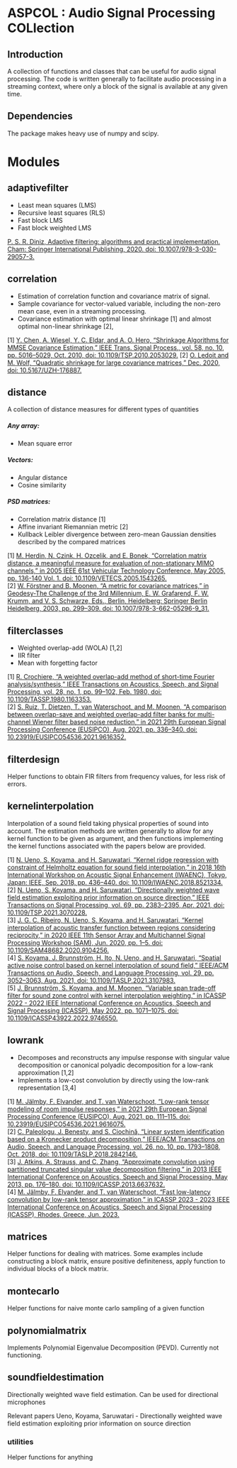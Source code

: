 # ASPCOL : Audio Signal Processing COLlection

## Introduction
A collection of functions and classes that can be useful for audio signal processing. The code is written generally to facilitate audio processing in a streaming context, where only a block of the signal is available at any given time. 


## Dependencies
The package makes heavy use of numpy and scipy. 


# Modules
## adaptivefilter
* Least mean squares (LMS)
* Recursive least squares (RLS)
* Fast block LMS
* Fast block weighted LMS

[P. S. R. Diniz, Adaptive filtering: algorithms and practical implementation. Cham: Springer International Publishing, 2020. doi: 10.1007/978-3-030-29057-3.](https://link.springer.com/book/10.1007/978-3-030-29057-3)  

## correlation
* Estimation of correlation function and covariance matrix of signal.  
* Sample covariance for vector-valued variable, including the non-zero mean case, even in a streaming processing.  
* Covariance estimation with optimal linear shrinkage [1] and almost optimal non-linear shrinkage [2],

[1] [Y. Chen, A. Wiesel, Y. C. Eldar, and A. O. Hero, “Shrinkage Algorithms for MMSE Covariance Estimation,” IEEE Trans. Signal Process., vol. 58, no. 10, pp. 5016–5029, Oct. 2010, doi: 10.1109/TSP.2010.2053029.](doi.org/10.1109/TSP.2010.2053029)
[2] [O. Ledoit and M. Wolf, “Quadratic shrinkage for large covariance matrices,” Dec. 2020, doi: 10.5167/UZH-176887.](doi.org/10.5167/UZH-176887)

## distance
A collection of distance measures for different types of quantities

##### Any array:  
* Mean square error
##### Vectors:   
* Angular distance
* Cosine similarity 
##### PSD matrices:  
* Correlation matrix distance [1]
* Affine invariant Riemannian metric [2]
* Kullback Leibler divergence between zero-mean Gaussian densities described by the compared matrices


[1] [M. Herdin, N. Czink, H. Ozcelik, and E. Bonek, “Correlation matrix distance, a meaningful measure for evaluation of non-stationary MIMO channels,” in 2005 IEEE 61st Vehicular Technology Conference, May 2005, pp. 136-140 Vol. 1. doi: 10.1109/VETECS.2005.1543265.](https://doi.org/10.1109/VETECS.2005.1543265)  
[2] [W. Förstner and B. Moonen, “A metric for covariance matrices,” in Geodesy-The Challenge of the 3rd Millennium, E. W. Grafarend, F. W. Krumm, and V. S. Schwarze, Eds., Berlin, Heidelberg: Springer Berlin Heidelberg, 2003, pp. 299–309. doi: 10.1007/978-3-662-05296-9_31.](doi.org/10.1007/978-3-662-05296-9_31)  

## filterclasses
* Weighted overlap-add (WOLA) [1,2]
* IIR filter
* Mean with forgetting factor

[1] [R. Crochiere, “A weighted overlap-add method of short-time Fourier analysis/synthesis,” IEEE Transactions on Acoustics, Speech, and Signal Processing, vol. 28, no. 1, pp. 99–102, Feb. 1980, doi: 10.1109/TASSP.1980.1163353.](doi.org/10.1109/TASSP.1980.1163353)  
[2] [S. Ruiz, T. Dietzen, T. van Waterschoot, and M. Moonen, “A comparison between overlap-save and weighted overlap-add filter banks for multi-channel Wiener filter based noise reduction,” in 2021 29th European Signal Processing Conference (EUSIPCO), Aug. 2021, pp. 336–340. doi: 10.23919/EUSIPCO54536.2021.9616352.](doi.org/10.23919/EUSIPCO54536.2021.9616352)  


## filterdesign
Helper functions to obtain FIR filters from frequency values, for less risk of errors. 


## kernelinterpolation
Interpolation of a sound field taking physical properties of sound into account. The estimation methods are written generally to allow for any kernel function to be given as argument, and then functions implementing the kernel functions associated with the papers below are provided. 

[1] [N. Ueno, S. Koyama, and H. Saruwatari, “Kernel ridge regression with constraint of Helmholtz equation for sound field interpolation,” in 2018 16th International Workshop on Acoustic Signal Enhancement (IWAENC), Tokyo, Japan: IEEE, Sep. 2018, pp. 436–440. doi: 10.1109/IWAENC.2018.8521334.](doi.org/10.1109/IWAENC.2018.8521334)  
[2] [N. Ueno, S. Koyama, and H. Saruwatari, “Directionally weighted wave field estimation exploiting prior information on source direction,” IEEE Transactions on Signal Processing, vol. 69, pp. 2383–2395, Apr. 2021, doi: 10.1109/TSP.2021.3070228.](doi.org/10.1109/TSP.2021.3070228)  
[3] [J. G. C. Ribeiro, N. Ueno, S. Koyama, and H. Saruwatari, “Kernel interpolation of acoustic transfer function between regions considering reciprocity,” in 2020 IEEE 11th Sensor Array and Multichannel Signal Processing Workshop (SAM), Jun. 2020, pp. 1–5. doi: 10.1109/SAM48682.2020.9104256.](doi.org/10.1109/SAM48682.2020.9104256)  
[4] [S. Koyama, J. Brunnström, H. Ito, N. Ueno, and H. Saruwatari, “Spatial active noise control based on kernel interpolation of sound field,” IEEE/ACM Transactions on Audio, Speech, and Language Processing, vol. 29, pp. 3052–3063, Aug. 2021, doi: 10.1109/TASLP.2021.3107983.](doi.org/10.1109/TASLP.2021.3107983)  
[5] [J. Brunnström, S. Koyama, and M. Moonen, “Variable span trade-off filter for sound zone control with kernel interpolation weighting,” in ICASSP 2022 - 2022 IEEE International Conference on Acoustics, Speech and Signal Processing (ICASSP), May 2022, pp. 1071–1075. doi: 10.1109/ICASSP43922.2022.9746550.](doi.org/10.1109/ICASSP43922.2022.9746550)  

## lowrank
* Decomposes and reconstructs any impulse response with singular value decomposition or canonical polyadic decomposition for a low-rank approximation [1,2]
* Implements a low-cost convolution by directly using the low-rank representation [3,4]

[1] [M. Jälmby, F. Elvander, and T. van Waterschoot, “Low-rank tensor modeling of room impulse responses,” in 2021 29th European Signal Processing Conference (EUSIPCO), Aug. 2021, pp. 111–115. doi: 10.23919/EUSIPCO54536.2021.9616075.](doi.org/10.23919/EUSIPCO54536.2021.9616075)  
[2] [C. Paleologu, J. Benesty, and S. Ciochină, “Linear system identification based on a Kronecker product decomposition,” IEEE/ACM Transactions on Audio, Speech, and Language Processing, vol. 26, no. 10, pp. 1793–1808, Oct. 2018, doi: 10.1109/TASLP.2018.2842146.](doi.org/10.1109/TASLP.2018.2842146)  
[3] [J. Atkins, A. Strauss, and C. Zhang, “Approximate convolution using partitioned truncated singular value decomposition filtering,” in 2013 IEEE International Conference on Acoustics, Speech and Signal Processing, May 2013, pp. 176–180. doi: 10.1109/ICASSP.2013.6637632.](doi.org/10.1109/ICASSP.2013.6637632)  
[4] [M. Jälmby, F. Elvander, and T. van Waterschoot, “Fast low-latency convolution by low-rank tensor approximation,” in ICASSP 2023 - 2023 IEEE International Conference on Acoustics, Speech and Signal Processing (ICASSP), Rhodes, Greece, Jun. 2023.](doi.org/10.1109/ICASSP49357.2023.10095908)  


## matrices
Helper functions for dealing with matrices. Some examples include constructing a block matrix, ensure positive definiteness, apply function to individual blocks of a block matrix. 

## montecarlo
Helper functions for naive monte carlo sampling of a given function

## polynomialmatrix
Implements Polynomial Eigenvalue Decomposition (PEVD). Currently not functioning.

## soundfieldestimation
Directionally weighted wave field estimation. Can be used for directional microphones

Relevant papers
Ueno, Koyama, Saruwatari - Directionally weighted wave field estimation exploiting prior information on source direction
### utilities
Helper functions for anything
